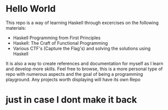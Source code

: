 # Hello World

This repo is a way of learning Haskell through excercises on the following materials:
- Haskell Programming from First Principles
- Haskell: The Craft of Functional Programming 
- Various CTF's (Capture the Flag's) and solving the solutions using Haskell

It is also a way to create references and documentation for myself as I learn and develop more skills.
Feel free to browse, this is a more personal type of repo with numerous aspects and the goal of being a programming playground. 
Any projects worth displaying will have its own Repo

# just in case I dont make it back
